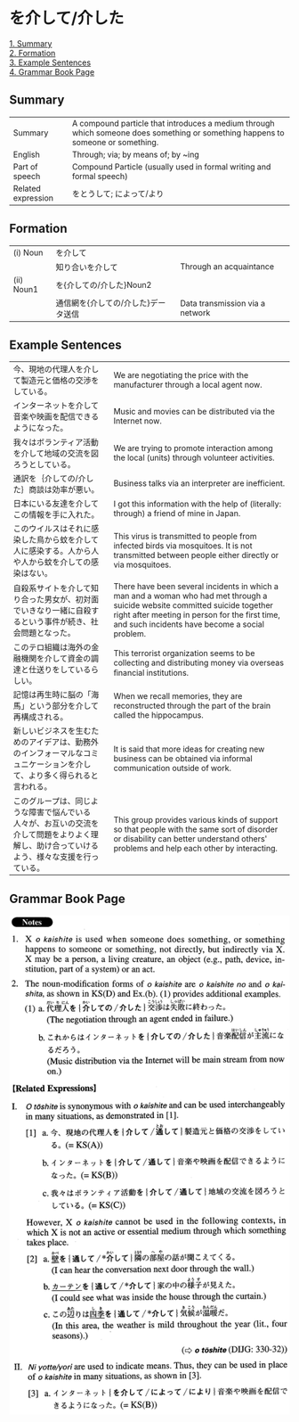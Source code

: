 # を介して/介した

[1. Summary](#summary)<br>
[2. Formation](#formation)<br>
[3. Example Sentences](#example-sentences)<br>
[4. Grammar Book Page](#grammar-book-page)<br>


## Summary

<table><tr>   <td>Summary</td>   <td>A compound particle that introduces a medium through which someone does something or something happens to someone or something.</td></tr><tr>   <td>English</td>   <td>Through; via; by means of; by ~ing</td></tr><tr>   <td>Part of speech</td>   <td>Compound Particle (usually used in formal writing and formal speech)</td></tr><tr>   <td>Related expression</td>   <td>をとうして; によって/より</td></tr></table>

## Formation

<table class="table"><tbody><tr class="tr head"><td class="td"><span class="numbers">(i)</span> <span class="bold">Noun</span></td><td class="td"><span class="concept">を介して</span></td><td class="td"></td></tr><tr class="tr"><td class="td"></td><td class="td"><span>知り合い</span><span class="concept">を介して</span></td><td class="td"><span>Through an acquaintance</span></td></tr><tr class="tr head"><td class="td"><span class="numbers">(ii)</span> <span class="bold">Noun<span class="subscript">1</span></span></td><td class="td"><span class="concept">を</span><span>{</span><span class="concept">介して</span><span>の/</span><span class="concept">介した</span><span>}Noun<span class="subscript">2</span></span></td><td class="td"></td></tr><tr class="tr"><td class="td"></td><td class="td"><span>通信網</span><span class="concept">を</span><span>{</span><span class="concept">介して</span><span>の/</span><span class="concept">介した</span><span>}データ送信</span></td><td class="td"><span>Data transmission via a network</span></td></tr></tbody></table>

## Example Sentences

<table><tr>   <td>今、現地の代理人を介して製造元と価格の交渉をしている。</td>   <td>We are negotiating the price with the manufacturer through a local agent now.</td></tr><tr>   <td>インターネットを介して音楽や映画を配信できるようになった。</td>   <td>Music and movies can be distributed via the Internet now.</td></tr><tr>   <td>我々はボランティア活動を介して地域の交流を図ろうとしている。</td>   <td>We are trying to promote interaction among the local (units) through volunteer activities.</td></tr><tr>   <td>通訳を｛介しての/介した｝商談は効率が悪い。</td>   <td>Business talks via an interpreter are inefficient.</td></tr><tr>   <td>日本にいる友達を介してこの情報を手に入れた。</td>   <td>I got this information with the help of (literally: through) a friend of mine in Japan.</td></tr><tr>   <td>このウイルスはそれに感染した鳥から蚊を介して人に感染する。人から人や人から蚊を介しての感染はない。</td>   <td>This virus is transmitted to people from infected birds via mosquitoes. It is not transmitted between people either directly or via mosquitoes.</td></tr><tr>   <td>自殺系サイトを介して知り合った男女が、初対面でいきなり一緒に自殺するという事件が続き、社会問題となった。</td>   <td>There have been several incidents in which a man and a woman who had met through a suicide website committed suicide together right after meeting in person for the first time, and such incidents have become a social problem.</td></tr><tr>   <td>このテロ組織は海外の金融機関を介して資金の調達と仕送りをしているらしい。</td>   <td>This terrorist organization seems to be collecting and distributing money via overseas ﬁnancial institutions.</td></tr><tr>   <td>記憶は再生時に脳の「海馬」という部分を介して再構成される。</td>   <td>When we recall memories, they are reconstructed through the part of the brain called the hippocampus.</td></tr><tr>   <td>新しいビジネスを生むためのアイデアは、勤務外のインフォーマルなコミュニケーションを介して、より多く得られると言われる。</td>   <td>It is said that more ideas for creating new business can be obtained via informal communication outside of work.</td></tr><tr>   <td>このグループは、同じような障害で悩んでいる人々が、お互いの交流を介して問題をよりよく理解し、助け合っていけるよう、様々な支援を行っている。</td>   <td>This group provides various kinds of support so that people with the same sort of disorder or disability can better understand others' problems and help each other by interacting.</td></tr></table>

## Grammar Book Page

![](../img/Advancedを介して／介した.png)

